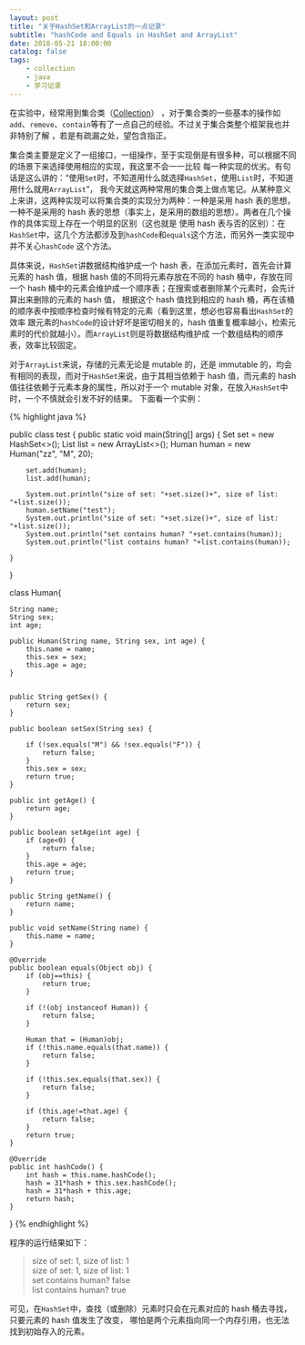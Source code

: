```yaml
---
layout: post
title: "关于HashSet和ArrayList的一点记录"
subtitle: "hashCode and Equals in HashSet and ArrayList"
date: 2018-05-21 18:00:00
catalog: false
tags:
    - collection
    - java
    - 学习记录
---
```


在实验中，经常用到集合类（[Collection](https://docs.oracle.com/javase/10/docs/api/java/util/Collections.html)）
，对于集合类的一些基本的操作如`add`、`remove`、`contain`等有了一点自己的经验。不过关于集合类整个框架我也并非特别了解
，若是有疏漏之处，望包含指正。  

集合类主要是定义了一组接口，一组操作，至于实现倒是有很多种，可以根据不同的场景下来选择使用相应的实现，我这里不会一一比较
每一种实现的优劣。有句话是这么讲的：“使用`Set`时，不知道用什么就选择`HashSet`，使用`List`时，不知道用什么就用`ArrayList`”，
我今天就这两种常用的集合类上做点笔记。从某种意义上来讲，这两种实现可以将集合类的实现分为两种：一种是采用 hash 表的思想，
一种不是采用的 hash 表的思想（事实上，是采用的数组的思想）。两者在几个操作的具体实现上存在一个明显的区别（这也就是
使用 hash 表与否的区别）：在`HashSet`中，这几个方法都涉及到`hashCode`和`equals`这个方法，而另外一类实现中并不关心`hashCode`
这个方法。  

具体来说，`HashSet`讲数据结构维护成一个 hash 表，在添加元素时，首先会计算元素的 hash 值，根据 hash 值的不同将元素存放在不同的
 hash 桶中，存放在同一个 hash 桶中的元素会维护成一个顺序表；在搜索或者删除某个元素时，会先计算出来删除的元素的 hash 值，
根据这个 hash 值找到相应的 hash 桶，再在该桶的顺序表中按顺序检查时候有特定的元素（看到这里，想必也容易看出`HashSet`的效率
跟元素的`hashCode`的设计好坏是密切相关的，hash 值重复概率越小，检索元素时的代价就越小）。而`ArrayList`则是将数据结构维护成
一个数组结构的顺序表，效率比较固定。  

对于`ArrayList`来说，存储的元素无论是 mutable 的，还是 immutable 的，均会有相同的表现，而对于`HashSet`来说，由于其相当依赖于
 hash 值，而元素的 hash 值往往依赖于元素本身的属性，所以对于一个 mutable 对象，在放入`HashSet`中时，一个不慎就会引发不好的结果。
下面看一个实例：
 
{% highlight java %}

public class test {
	public static void main(String[] args) {
		Set<Human> set = new HashSet<>();
		List<Human> list = new ArrayList<>();
		Human human = new Human("zz", "M", 20);
		
		set.add(human);
		list.add(human);
		
		System.out.println("size of set: "+set.size()+", size of list: "+list.size());
		human.setName("test");
		System.out.println("size of set: "+set.size()+", size of list: "+list.size());
		System.out.println("set contains human? "+set.contains(human));
		System.out.println("list contains human? "+list.contains(human));
		
	}
}

class Human{
	
	String name;
	String sex;
	int age;
	
	public Human(String name, String sex, int age) {
		this.name = name;
		this.sex = sex;
		this.age = age;
	}

	
	public String getSex() {
		return sex;
	}
	
	public boolean setSex(String sex) {
		
		if (!sex.equals("M") && !sex.equals("F")) {
			return false;
		}
		this.sex = sex;
		return true;
	}
	
	public int getAge() {
		return age;
	}
	
	public boolean setAge(int age) {
		if (age<0) {
			return false;
		}
		this.age = age;
		return true;
	}

	public String getName() {
		return name;
	}
	
	public void setName(String name) {
		this.name = name;
	}
	
	@Override
	public boolean equals(Object obj) {
		if (obj==this) {
			return true;
		}
		
		if (!(obj instanceof Human)) {
			return false;
		}
		
		Human that = (Human)obj;
		if (!this.name.equals(that.name)) {
			return false;
		}
		
		if (!this.sex.equals(that.sex)) {
			return false;
		}
		
		if (this.age!=that.age) {
			return false;
		}
		return true;
	}
	
	@Override
	public int hashCode() {
		int hash = this.name.hashCode();
		hash = 31*hash + this.sex.hashCode();
		hash = 31*hash + this.age;
		return hash;
	}
	

}
{% endhighlight %}

程序的运行结果如下：


> size of set: 1, size of list: 1  
> size of set: 1, size of list: 1  
> set contains human? false  
> list contains human? true  

可见，在`HashSet`中，查找（或删除）元素时只会在元素对应的 hash 桶去寻找，只要元素的 hash 值发生了改变，
哪怕是两个元素指向同一个内存引用，也无法找到初始存入的元素。

